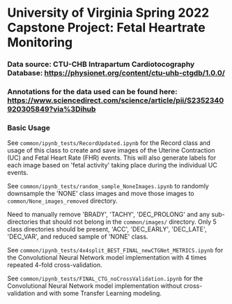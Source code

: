 # University of Virginia Spring 2022 Capstone Project: Fetal Heartrate Monitoring


### Data source: CTU-CHB Intrapartum Cardiotocography Database: https://physionet.org/content/ctu-uhb-ctgdb/1.0.0/

### Annotations for the data used can be found here: https://www.sciencedirect.com/science/article/pii/S2352340920305849?via%3Dihub


### Basic Usage

See `common/ipynb_tests/RecordUpdated.ipynb` for the Record class and usage of this class to create and save images of the Uterine Contraction (UC) and Fetal Heart Rate (FHR) events. This will also generate labels for each image based on 'fetal activity' taking place during the individual UC events.

See `common/ipynb_tests/random_sample_NoneImages.ipynb` to randomly downsample the 'NONE' class images and move those images to `common/None_images_removed` directory.

Need to manually remove 'BRADY', 'TACHY', 'DEC_PROLONG' and any sub-directories that should not belong in the `common/images/` directory.  Only 5 class directories should be present, 'ACC', 'DEC_EARLY', 'DEC_LATE', 'DEC_VAR', and reduced sample of 'NONE' class. 

See `common/ipynb_tests/4x4split_BEST_FINAL_newCTGNet_METRICS.ipynb` for the Convolutional Neural Network model implementation with 4 times repeated 4-fold cross-validation.

See `common/ipynb_tests/FINAL_CTG_noCrossValidation.ipynb` for the Convolutional Neural Network model implementation without cross-validation and with some Transfer Learning modeling.
